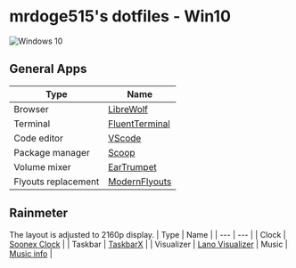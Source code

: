 # mrdoge515's dotfiles - Win10
![Windows 10](./win10.png)

## General Apps
| Type | Name |
| --- | --- |
| Browser | [LibreWolf](https://librewolf.net/) |
| Terminal | [FluentTerminal](https://github.com/felixse/FluentTerminal) |
| Code editor | [VScode](https://code.visualstudio.com/) |
| Package manager | [Scoop](https://scoop.sh/) |
| Volume mixer | [EarTrumpet](https://github.com/File-New-Project/EarTrumpet)
| Flyouts replacement | [ModernFlyouts](https://github.com/ModernFlyouts-Community/ModernFlyouts)

## Rainmeter
The layout is adjusted to 2160p display.
| Type | Name |
| --- | --- |
| Clock | [Soonex Clock](https://www.deviantart.com/aidendrew/art/Soonex-Clock-Re-Upload-515266245) |
| Taskbar | [TaskbarX](https://github.com/ChrisAnd1998/TaskbarX) |
| Visualizer | [Lano Visualizer](https://github.com/MarcoPixel/Lano-Visualizer)
| Music | [Music info](https://www.deviantart.com/starlender/art/Music-Player-Info-Rainmeter-Widget-787331050) |